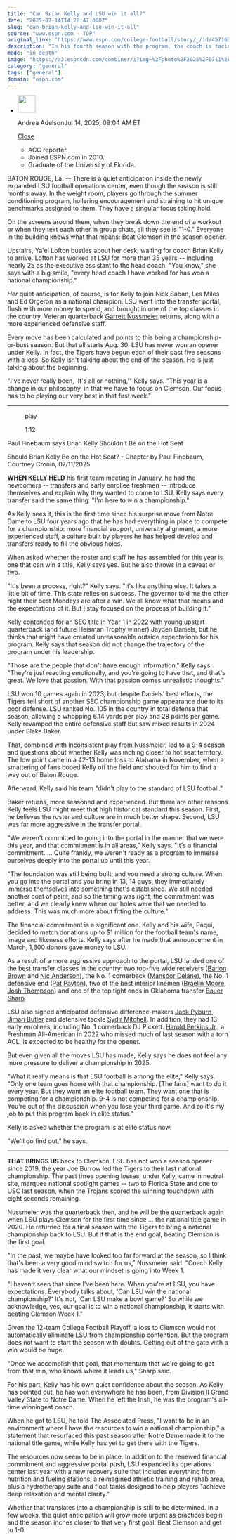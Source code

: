 ```yaml
---
title: "Can Brian Kelly and LSU win it all?"
date: "2025-07-14T14:28:47.000Z"
slug: "can-brian-kelly-and-lsu-win-it-all"
source: "www.espn.com - TOP"
original_link: "https://www.espn.com/college-football/story/_/id/45716712/brian-kelly-lsu-national-championship-aspirations"
description: "In his fourth season with the program, the coach is facing pressure to win a national championship."
mode: "in_depth"
image: "https://a3.espncdn.com/combiner/i?img=%2Fphoto%2F2025%2F0711%2Fr1517691_1296x729_16%2D9.jpg"
category: "general"
tags: ["general"]
domain: "espn.com"
---
```

<div id="readability-page-1" class="page"><div><div><ul><li><p><img src="https://a.espncdn.com/combiner/i?img=/i/columnists/full/adelson_andrea.png&amp;h=80&amp;w=80&amp;scale=crop" alt="" width="40" height="40"></p><p>Andrea Adelson<span>Jul 14, 2025, 09:04 AM ET</span></p><div><p><a href="#">Close</a></p><ul><li> ACC reporter.
</li><li> Joined ESPN.com in 2010.
</li><li> Graduate of the University of Florida.</li></ul></div></li></ul></div><p>BATON ROUGE, La. -- There is a quiet anticipation inside the newly expanded LSU football operations center, even though the season is still months away. In the weight room, players go through the summer conditioning program, hollering encouragement and straining to hit unique benchmarks assigned to them. They have a singular focus taking hold.</p><p>On the screens around them, when they break down the end of a workout or when they text each other in group chats, all they see is "1-0." Everyone in the building knows what that means: Beat Clemson in the season opener.</p><p>Upstairs, Ya'el Lofton bustles about her desk, waiting for coach Brian Kelly to arrive. Lofton has worked at LSU for more than 35 years -- including nearly 25 as the executive assistant to the head coach. "You know," she says with a big smile, "every head coach I have worked for has won a national championship."</p><p><i>Her</i> quiet anticipation, of course, is for Kelly to join Nick Saban, Les Miles and Ed Orgeron as a national champion. LSU went into the transfer portal, flush with more money to spend, and brought in one of the top classes in the country. Veteran quarterback <a data-player-guid="c3970aed-2e7b-34e0-bf3e-04af89ce8add" href="https://www.espn.com/college-football/player/_/id/4567747/garrett-nussmeier">Garrett Nussmeier</a> returns, along with a more experienced defensive staff.</p><p>Every move has been calculated and points to this being a championship-or-bust season. But that all starts Aug. 30. LSU has never won an opener under Kelly. In fact, the Tigers have begun each of their past five seasons with a loss. So Kelly isn't talking about the end of the season. He is just talking about the beginning.</p><p>"I've never really been, 'It's all or nothing,'" Kelly says. "This year is a change in our philosophy, in that we have to focus on Clemson. Our focus has to be playing our very best in that first week."</p><hr><div data-behavior="video_scroll"><figure data-video="watch,640,360,45717188,whitelist-AU|AR|CF|BJ|FM|AM|MZ|TT|BS|VG|SC|BF|LS|NG|SL|AG|EC|LR|NA|MU|MW|CR|MX|SX|GM|GP|GW|BR|NI|BB|GN|NE|GY|UG|GD|SV|ZM|SN|US|AS|GU|MP|PR|VI|UM|GB|UK|CL|PY|ST|CO|GQ|KE|MH|MQ|NZ|VC|AW|TC|CU|CV|MF|BO|BM|CM|KM|BQ|PW|PA|ZW|SR|JM|UY|PE|AI|BZ|BW|MG|CI|SS|GT|TZ|FJ|CG|BI|GA|GF|MS|VE|TG|GH|LC|ER|RW|ET|ML|AO|SZ|HT|CD|KY|ZA|RE|KN|DO|HN|" data-cerebro-id="68712f62f9cb241c51c3ef1d" data-title="Paul Finebaum says Brian Kelly Shouldn't Be on the Hot Seat" data-source="espn" data-contributing-partner="wsc"><picture><source data-srcset="https://a.espncdn.com/combiner/i?img=%2Fmedia%2Fmotion%2Fwsc%2F2025%2F0711%2F058a830b%2Da02e%2D4c7d%2D91c9%2D1dbd8ca0603c%2F058a830b%2Da02e%2D4c7d%2D91c9%2D1dbd8ca0603c.jpg&amp;w=640&amp;h=360&amp;cquality=80&amp;format=jpg" media="(min-width: 376px)"><source data-srcset="https://a.espncdn.com/combiner/i?img=%2Fmedia%2Fmotion%2Fwsc%2F2025%2F0711%2F058a830b%2Da02e%2D4c7d%2D91c9%2D1dbd8ca0603c%2F058a830b%2Da02e%2D4c7d%2D91c9%2D1dbd8ca0603c.jpg&amp;w=335&amp;cquality=80, https://a.espncdn.com/combiner/i?img=%2Fmedia%2Fmotion%2Fwsc%2F2025%2F0711%2F058a830b%2Da02e%2D4c7d%2D91c9%2D1dbd8ca0603c%2F058a830b%2Da02e%2D4c7d%2D91c9%2D1dbd8ca0603c.jpg&amp;w=670&amp;cquality=40&amp;format=jpg 2x" media="(max-width: 375px)"></picture><span data-id="45717188">play</span><figcaption><p>1:12</p></figcaption></figure><div><p>Paul Finebaum says Brian Kelly Shouldn't Be on the Hot Seat</p><p>Should Brian Kelly Be on the Hot Seat? - Chapter by Paul Finebaum, Courtney Cronin, 07/11/2025</p></div></div><p><strong>WHEN KELLY HELD</strong> his first team meeting in January, he had the newcomers -- transfers and early enrollee freshmen -- introduce themselves and explain why they wanted to come to LSU. Kelly says every transfer said the same thing: "I'm here to win a championship."</p><p>As Kelly sees it, this is the first time since his surprise move from Notre Dame to LSU four years ago that he has had everything in place to compete for a championship: more financial support, university alignment, a more experienced staff, a culture built by players he has helped develop and transfers ready to fill the obvious holes.</p><p>When asked whether the roster and staff he has assembled for this year is one that can win a title, Kelly says yes. But he also throws in a caveat or two.</p><p>"It's been a process, right?" Kelly says. "It's like anything else. It takes a little bit of time. This state relies on success. The governor told me the other night their best Mondays are after a win. We all know what that means and the expectations of it. But I stay focused on the process of building it."</p><p>Kelly contended for an SEC title in Year 1 in 2022 with young upstart quarterback (and future Heisman Trophy winner) Jayden Daniels, but he thinks that might have created unreasonable outside expectations for his program. Kelly says that season did not change the trajectory of the program under his leadership.</p><p>"Those are the people that don't have enough information," Kelly says. "They're just reacting emotionally, and you're going to have that, and that's great. We love that passion. With that passion comes unrealistic thoughts."</p><p>LSU won 10 games again in 2023, but despite Daniels' best efforts, the Tigers fell short of another SEC championship game appearance due to its poor defense. LSU ranked No. 105 in the country in total defense that season, allowing a whopping 6.14 yards per play and 28 points per game. Kelly revamped the entire defensive staff but saw mixed results in 2024 under Blake Baker.</p><p>That, combined with inconsistent play from Nussmeier, led to a 9-4 season and questions about whether Kelly was inching closer to hot seat territory. The low point came in a 42-13 home loss to Alabama in November, when a smattering of fans booed Kelly off the field and shouted for him to find a way out of Baton Rouge.</p><p>Afterward, Kelly said his team "didn't play to the standard of LSU football."</p><p>Baker returns, more seasoned and experienced. But there are other reasons Kelly feels LSU might meet that high historical standard this season. First, he believes the roster and culture are in much better shape. Second, LSU was far more aggressive in the transfer portal.</p><p>"We weren't committed to going into the portal in the manner that we were this year, and that commitment is in all areas," Kelly says. "It's a financial commitment. ... Quite frankly, we weren't ready as a program to immerse ourselves deeply into the portal up until this year.</p><p>"The foundation was still being built, and you need a strong culture. When you go into the portal and you bring in 13, 14 guys, they immediately immerse themselves into something that's established. We still needed another coat of paint, and so the timing was right, the commitment was better, and we clearly knew where our holes were that we needed to address. This was much more about fitting the culture."</p><p>The financial commitment is a significant one. Kelly and his wife, Paqui, decided to match donations up to $1 million for the football team's name, image and likeness efforts. Kelly says after he made that announcement in March, 1,600 donors gave money to LSU.</p><p>As a result of a more aggressive approach to the portal, LSU landed one of the best transfer classes in the country: two top-five wide receivers (<a data-player-guid="46bd3fbf-5b51-33f5-8307-891718f784ee" href="https://www.espn.com/college-football/player/_/id/4698597/barion-brown">Barion Brown</a> and <a data-player-guid="d556912e-93dc-32b0-bf54-a3642e942837" href="https://www.espn.com/college-football/player/_/id/4699866/nic-anderson">Nic Anderson</a>), the No. 1 cornerback (<a data-player-guid="f1f80d34-d540-331e-92c3-2e1ea1647626" href="https://www.espn.com/college-football/player/_/id/4880124/mansoor-delane">Mansoor Delane</a>), the No. 1 defensive end (<a href="https://www.espn.com/college-football/player/_/id/4596679/patrick-payton">Pat Payton</a>), two of the best interior linemen (<a data-player-guid="9e8d4a6a-7907-353f-b668-8fcf32bd10f0" href="https://www.espn.com/college-football/player/_/id/4735845/braelin-moore">Braelin Moore</a>, <a data-player-guid="e775cccd-639d-35e2-a784-c0c3172bcb56" href="https://www.espn.com/college-football/player/_/id/4682692/josh-thompson">Josh Thompson</a>) and one of the top tight ends in Oklahoma transfer <a data-player-guid="424f7916-c8ba-3c21-a1e7-44ab1cd65041" href="https://www.espn.com/college-football/player/_/id/4890373/bauer-sharp">Bauer Sharp</a>.</p><p>LSU also signed anticipated defensive difference-makers <a data-player-guid="6117c2da-44f1-3213-8c0b-8ee54ee60bd2" href="https://www.espn.com/college-football/player/_/id/4837252/jack-pyburn">Jack Pyburn</a>, <a data-player-guid="ab8c1ebb-0015-3b20-96a2-82dd0a02fbfe" href="https://www.espn.com/college-football/player/_/id/4599738/jimari-butler">Jimari Butler</a> and defensive tackle <a data-player-guid="ca962523-636c-301f-83bb-78d103b64604" href="https://www.espn.com/college-football/player/_/id/4870908/sydir-mitchell">Sydir Mitchell</a>. In addition, they had 13 early enrollees, including No. 1 cornerback DJ Pickett. <a data-player-guid="61021f21-a9f0-362e-b11b-f408e88e7aef" href="https://www.espn.com/college-football/player/_/id/4685502/harold-perkins-jr">Harold Perkins Jr</a>., a Freshman All-American in 2022 who missed much of last season with a torn ACL, is expected to be healthy for the opener.</p><p>But even given all the moves LSU has made, Kelly says he does not feel any more pressure to deliver a championship in 2025.</p><p>"What it really means is that LSU football is among the elite," Kelly says. "Only one team goes home with that championship. [The fans] want to do it every year. But they want an elite football team. They want one that is competing for a championship. 9-4 is not competing for a championship. You're out of the discussion when you lose your third game. And so it's my job to put this program back in elite status."</p><p>Kelly is asked whether the program is at elite status now.</p><p>"We'll go find out," he says.</p><hr><p><strong>THAT BRINGS US</strong> back to Clemson. LSU has not won a season opener since 2019, the year Joe Burrow led the Tigers to their last national championship. The past three opening losses, under Kelly, came in neutral site, marquee national spotlight games -- two to Florida State and one to USC last season, when the Trojans scored the winning touchdown with eight seconds remaining.</p><p>Nussmeier was the quarterback then, and he will be the quarterback again when LSU plays Clemson for the first time since ... the national title game in 2020. He returned for a final season with the Tigers to bring a national championship back to LSU. But if that is the end goal, beating Clemson is the first goal.</p><p>"In the past, we maybe have looked too far forward at the season, so I think that's been a very good mind switch for us," Nussmeier said. "Coach Kelly has made it very clear what our mindset is going into Week 1.</p><p>"I haven't seen that since I've been here. When you're at LSU, you have expectations. Everybody talks about, 'Can LSU win the national championship?' It's not, 'Can LSU make a bowl game?' So while we acknowledge, yes, our goal is to win a national championship, it starts with beating Clemson Week 1."</p><p>Given the 12-team College Football Playoff, a loss to Clemson would not automatically eliminate LSU from championship contention. But the program does not want to start the season with doubts. Getting out of the gate with a win would be huge.</p><p>"Once we accomplish that goal, that momentum that we're going to get from that win, who knows where it leads us," Sharp said.</p><p>For his part, Kelly has his own quiet confidence about the season. As Kelly has pointed out, he has won everywhere he has been, from Division II Grand Valley State to Notre Dame. When he left the Irish, he was the program's all-time winningest coach.</p><p>When he got to LSU, he told The Associated Press, "I want to be in an environment where I have the resources to win a national championship," a statement that resurfaced this past season after Notre Dame made it to the national title game, while Kelly has yet to get there with the Tigers.</p><p>The resources now seem to be in place. In addition to the renewed financial commitment and aggressive portal push, LSU expanded its operations center last year with a new recovery suite that includes everything from nutrition and fueling stations, a reimagined athletic training and rehab area, plus a hydrotherapy suite and float tanks designed to help players "achieve deep relaxation and mental clarity."</p><p>Whether that translates into a championship is still to be determined. In a few weeks, the quiet anticipation will grow more urgent as practices begin and the season inches closer to that very first goal: Beat Clemson and get to 1-0.</p>
</div></div>